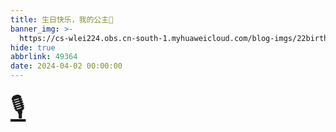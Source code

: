 ```yaml
---
title: 生日快乐，我的公主🎉
banner_img: >-
  https://cs-wlei224.obs.cn-south-1.myhuaweicloud.com/blog-imgs/22birthday.jpg
hide: true
abbrlink: 49364
date: 2024-04-02 00:00:00
---
```


<a href="../../themes/fluid/source/media/0331.m4a" style="display: inline-block; text-align: center; font-size: 3em;">🎙️</a>

